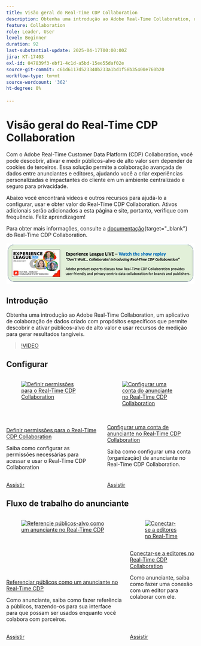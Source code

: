 ```yaml
---
title: Visão geral do Real-Time CDP Collaboration
description: Obtenha uma introdução ao Adobe Real-Time Collaboration, um aplicativo de colaboração de dados criado com propósitos específicos que permite descobrir e ativar públicos-alvo de alto valor e usar recursos de medição para gerar resultados tangíveis.
feature: Collaboration
role: Leader, User
level: Beginner
duration: 92
last-substantial-update: 2025-04-17T00:00:00Z
jira: KT-17403
exl-id: 047839f3-ebf1-4c1d-a5bd-15ee55daf02e
source-git-commit: c61d6117d523340b233a1bd1f58b35400e760b20
workflow-type: tm+mt
source-wordcount: '362'
ht-degree: 0%

---
```


# Visão geral do Real-Time CDP Collaboration

Com o Adobe Real-Time Customer Data Platform (CDP) Collaboration, você pode descobrir, ativar e medir públicos-alvo de alto valor sem depender de cookies de terceiros. Essa solução permite a colaboração avançada de dados entre anunciantes e editores, ajudando você a criar experiências personalizadas e impactantes do cliente em um ambiente centralizado e seguro para privacidade.

Abaixo você encontrará vídeos e outros recursos para ajudá-lo a configurar, usar e obter valor do Real-Time CDP Collaboration. Ativos adicionais serão adicionados a esta página e site, portanto, verifique com frequência. Feliz aprendizagem!

Para obter mais informações, consulte a [documentação](https://experienceleague.adobe.com/en/docs/real-time-cdp-collaboration/using/home){target="_blank"} do Real-Time CDP Collaboration.

[![ExL LIVE 10 de abril de 2025](../assets/exl-live-20250410-img.jpg)](https://experienceleague.adobe.com/en/docs/events/experience-league-live-recordings/episodes/exl-live-episode-04-10-25)

## Introdução

Obtenha uma introdução ao Adobe Real-Time Collaboration, um aplicativo de colaboração de dados criado com propósitos específicos que permite descobrir e ativar públicos-alvo de alto valor e usar recursos de medição para gerar resultados tangíveis.

>[!VIDEO](https://video.tv.adobe.com/v/3446801?learn=on&enablevpops)


## Configurar

<!-- CARDS
{cta=Watch}
* set-permissions-for-collaboration.md
* set-up-an-advertiser-account.md

-->
<!-- START CARDS HTML - DO NOT MODIFY BY HAND -->
<div class="columns">
    <div class="column is-half-tablet is-half-desktop is-one-third-widescreen" aria-label="Set permissions for Real-Time CDP Collaboration">
        <div class="card" style="height: 100%; display: flex; flex-direction: column; height: 100%;">
            <div class="card-image">
                <figure class="image x-is-16by9">
                    <a href="set-permissions-for-collaboration.md" title="Definir permissões para o Real-Time CDP Collaboration" target="_blank" rel="referrer">
                        <img class="is-bordered-r-small" src="https://video.tv.adobe.com/v/3452216/?format=jpeg&nocache=1742338375674" alt="Definir permissões para o Real-Time CDP Collaboration"
                             style="width: 100%; aspect-ratio: 16 / 9; object-fit: cover; overflow: hidden; display: block; margin: auto;">
                    </a>
                </figure>
            </div>
            <div class="card-content is-padded-small" style="display: flex; flex-direction: column; flex-grow: 1; justify-content: space-between;">
                <div class="top-card-content">
                    <p class="headline is-size-6 has-text-weight-bold">
                        <a href="set-permissions-for-collaboration.md" target="_blank" rel="referrer" title="Definir permissões para o Real-Time CDP Collaboration">Definir permissões para o Real-Time CDP Collaboration</a>
                    </p>
                    <p class="is-size-6">Saiba como configurar as permissões necessárias para acessar e usar o Real-Time CDP Collaboration</p>
                </div>
                <a href="set-permissions-for-collaboration.md" target="_blank" rel="referrer" class="spectrum-Button spectrum-Button--outline spectrum-Button--primary spectrum-Button--sizeM" style="align-self: flex-start; margin-top: 1rem;">
                    <span class="spectrum-Button-label has-no-wrap has-text-weight-bold">Assistir</span>
                </a>
            </div>
        </div>
    </div>
    <div class="column is-half-tablet is-half-desktop is-one-third-widescreen" aria-label="Set up an Advertiser account in Real-Time CDP Collaboration">
        <div class="card" style="height: 100%; display: flex; flex-direction: column; height: 100%;">
            <div class="card-image">
                <figure class="image x-is-16by9">
                    <a href="set-up-an-advertiser-account.md" title="Configurar uma conta do anunciante no Real-Time CDP Collaboration" target="_blank" rel="referrer">
                        <img class="is-bordered-r-small" src="https://video.tv.adobe.com/v/3452264/?format=jpeg&nocache=1742338375690" alt="Configurar uma conta do anunciante no Real-Time CDP Collaboration"
                             style="width: 100%; aspect-ratio: 16 / 9; object-fit: cover; overflow: hidden; display: block; margin: auto;">
                    </a>
                </figure>
            </div>
            <div class="card-content is-padded-small" style="display: flex; flex-direction: column; flex-grow: 1; justify-content: space-between;">
                <div class="top-card-content">
                    <p class="headline is-size-6 has-text-weight-bold">
                        <a href="set-up-an-advertiser-account.md" target="_blank" rel="referrer" title="Configurar uma conta do anunciante no Real-Time CDP Collaboration">Configurar uma conta de anunciante no Real-Time CDP Collaboration</a>
                    </p>
                    <p class="is-size-6">Saiba como configurar uma conta (organização) de anunciante no Real-Time CDP Collaboration.</p>
                </div>
                <a href="set-up-an-advertiser-account.md" target="_blank" rel="referrer" class="spectrum-Button spectrum-Button--outline spectrum-Button--primary spectrum-Button--sizeM" style="align-self: flex-start; margin-top: 1rem;">
                    <span class="spectrum-Button-label has-no-wrap has-text-weight-bold">Assistir</span>
                </a>
            </div>
        </div>
    </div>
</div>
<!-- END CARDS HTML - DO NOT MODIFY BY HAND -->

## Fluxo de trabalho do anunciante

<!-- CARDS
{cta=Watch}
* reference-audiences-as-an-advertiser.md
* connect-with-publishers.md

-->
<!-- START CARDS HTML - DO NOT MODIFY BY HAND -->
<div class="columns">
    <div class="column is-half-tablet is-half-desktop is-one-third-widescreen" aria-label="Reference audiences as an advertiser in Real-Time CDP">
        <div class="card" style="height: 100%; display: flex; flex-direction: column; height: 100%;">
            <div class="card-image">
                <figure class="image x-is-16by9">
                    <a href="reference-audiences-as-an-advertiser.md" title="Referencie públicos-alvo como um anunciante no Real-Time CDP" target="_blank" rel="referrer">
                        <img class="is-bordered-r-small" src="https://video.tv.adobe.com/v/3452217/?format=jpeg&nocache=1742338375994" alt="Referencie públicos-alvo como um anunciante no Real-Time CDP"
                             style="width: 100%; aspect-ratio: 16 / 9; object-fit: cover; overflow: hidden; display: block; margin: auto;">
                    </a>
                </figure>
            </div>
            <div class="card-content is-padded-small" style="display: flex; flex-direction: column; flex-grow: 1; justify-content: space-between;">
                <div class="top-card-content">
                    <p class="headline is-size-6 has-text-weight-bold">
                        <a href="reference-audiences-as-an-advertiser.md" target="_blank" rel="referrer" title="Referencie públicos-alvo como um anunciante no Real-Time CDP">Referenciar públicos como um anunciante no Real-Time CDP</a>
                    </p>
                    <p class="is-size-6">Como anunciante, saiba como fazer referência a públicos, trazendo-os para sua interface para que possam ser usados enquanto você colabora com parceiros.</p>
                </div>
                <a href="reference-audiences-as-an-advertiser.md" target="_blank" rel="referrer" class="spectrum-Button spectrum-Button--outline spectrum-Button--primary spectrum-Button--sizeM" style="align-self: flex-start; margin-top: 1rem;">
                    <span class="spectrum-Button-label has-no-wrap has-text-weight-bold">Assistir</span>
                </a>
            </div>
        </div>
    </div>
    <div class="column is-half-tablet is-half-desktop is-one-third-widescreen" aria-label="Connect with publishers in Real-Time CDP Collaboration">
        <div class="card" style="height: 100%; display: flex; flex-direction: column; height: 100%;">
            <div class="card-image">
                <figure class="image x-is-16by9">
                    <a href="connect-with-publishers.md" title="Conectar-se a editores no Real-Time CDP Collaboration" target="_blank" rel="referrer">
                        <img class="is-bordered-r-small" src="https://video.tv.adobe.com/v/3452218/?format=jpeg&nocache=1742338376009" alt="Conectar-se a editores no Real-Time CDP Collaboration"
                             style="width: 100%; aspect-ratio: 16 / 9; object-fit: cover; overflow: hidden; display: block; margin: auto;">
                    </a>
                </figure>
            </div>
            <div class="card-content is-padded-small" style="display: flex; flex-direction: column; flex-grow: 1; justify-content: space-between;">
                <div class="top-card-content">
                    <p class="headline is-size-6 has-text-weight-bold">
                        <a href="connect-with-publishers.md" target="_blank" rel="referrer" title="Conectar-se a editores no Real-Time CDP Collaboration">Conectar-se a editores no Real-Time CDP Collaboration</a>
                    </p>
                    <p class="is-size-6">Como anunciante, saiba como fazer uma conexão com um editor para colaborar com ele.</p>
                </div>
                <a href="connect-with-publishers.md" target="_blank" rel="referrer" class="spectrum-Button spectrum-Button--outline spectrum-Button--primary spectrum-Button--sizeM" style="align-self: flex-start; margin-top: 1rem;">
                    <span class="spectrum-Button-label has-no-wrap has-text-weight-bold">Assistir</span>
                </a>
            </div>
        </div>
    </div>
</div>
<!-- END CARDS HTML - DO NOT MODIFY BY HAND -->
